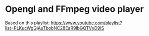 # Opengl and FFmpeg video player
Based on this playlist: https://www.youtube.com/playlist?list=PLKucWgGjAuTbobNC28EaR9lbGQTVyD9IS